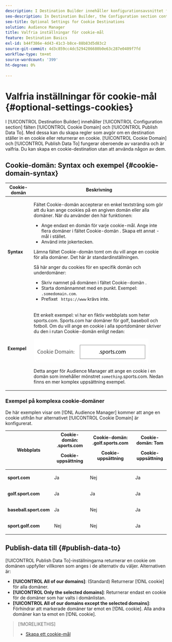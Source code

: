 ```yaml
---
description: I Destination Builder innehåller konfigurationsavsnittet fälten Cookie-domän och Publish Data To. Med dessa kan du skapa regler som avgör om en destination ställer in en cookie eller returnerar en cookie. Cookie Domain och Publish Data Att arbeta oberoende av varandra och är valfritt. Du kan skapa en cookie-destination utan att använda någon av dem.
seo-description: In Destination Builder, the Configuration section contains the Cookie Domain and Publish Data To fields. These let you create rules to determine if a destination sets a cookie or returns a cookie. Cookie Domain and Publish Data To work independently of each other and are optional. You can create a cookie destination without using either of them.
seo-title: Optional Settings for Cookie Destinations
solution: Audience Manager
title: Valfria inställningar för cookie-mål
feature: Destination Basics
exl-id: b44f386e-4d43-41c3-b8ce-88b83d5d83c2
source-git-commit: 4d3c859cc4dc5294286680b0e63c287e0409f7fd
workflow-type: tm+mt
source-wordcount: '399'
ht-degree: 0%

---
```


# Valfria inställningar för cookie-mål {#optional-settings-cookies}

I [!UICONTROL Destination Builder] innehåller [!UICONTROL Configuration section] fälten [!UICONTROL Cookie Domain] och [!UICONTROL Publish Data To]. Med dessa kan du skapa regler som avgör om en destination ställer in en cookie eller returnerar en cookie. [!UICONTROL Cookie Domain] och [!UICONTROL Publish Data To] fungerar oberoende av varandra och är valfria. Du kan skapa en cookie-destination utan att använda någon av dem.

## Cookie-domän: Syntax och exempel {#cookie-domain-syntax}

<!-- cookie-destination-options.xml -->

<table id="table_4F4F7562AFEE49F8917AAE5712B5CCE4"> 
 <thead> 
  <tr> 
   <th colname="col1" class="entry"> Cookie-domän </th> 
   <th colname="col2" class="entry"> Beskrivning </th> 
  </tr>
 </thead>
 <tbody> 
  <tr> 
   <td colname="col1"> <p><b>Syntax</b> </p> </td> 
   <td colname="col2"> <p>Fältet <span class="wintitle"> Cookie-domän </span> accepterar en enkel textsträng som gör att du kan ange cookies på en angiven domän eller alla domäner. När du använder den här funktionen: </p> <p> 
     <ul id="ul_473CB59F2C0C4B358201BE5C8B27D73D"> 
      <li id="li_4E7F4691C1B54415963F7D5AA1558C9A">Ange endast en domän för varje cookie-mål. Ange inte flera domäner i fältet <span class="wintitle"> Cookie-domän </span>. Skapa ett annat <span class="wintitle">-mål </span> i stället. </li> 
      <li id="li_AEBF5C5F3C264C5EA4A2A6063C3F377D">Använd inte jokertecken. </li> 
     </ul> </p> <p> Lämna fältet <span class="wintitle"> Cookie-domän </span> tomt om du vill ange en cookie för alla domäner. Det här är standardinställningen. </p> <p>Så här anger du cookies för en specifik domän och underdomäner: </p> <p> 
     <ul id="ul_F25BC0D8C40641A2A5CA338E5C258435"> 
      <li id="li_E236D8DEE4F24F9BBA36074F7049C12C">Skriv namnet på domänen i fältet <span class="wintitle"> Cookie-domän </span>. </li> 
      <li id="li_0471C198EE344DE5963A3C2F70B9E78B">Starta domännamnet med en punkt. Exempel: <code> .somedomain.com</code>. </li> 
      <li id="li_73D06F2BEF45487280C2245E1F6B8ED0">Prefixet <code> https://www</code> krävs inte. </li> 
     </ul> </p> </td> 
  </tr> 
  <tr> 
   <td colname="col1"> <p><b>Exempel</b> </p> </td> 
   <td colname="col2"> <p>Ett enkelt exempel: vi har en fiktiv webbplats som heter sports.com. Sports.com har domäner för golf, baseboll och fotboll. Om du vill ange en cookie i alla sportdomäner skriver du den i rutan <span class="wintitle"> Cookie-domän </span> enligt nedan: </p> <p> <img src="assets/sports-domain.png" id="image_8883477BB3B543648C97A441AD34C6DE" /> </p> <p>Detta anger för <span class="keyword"> Audience Manager</span> att ange en cookie i en domän som innehåller mönstret <code><i>something</i></code>.sports.com. Nedan finns en mer komplex uppsättning exempel. </p> </td> 
  </tr> 
 </tbody> 
</table>

### Exempel på komplexa cookie-domäner

De här exemplen visar om [!DNL Audience Manager] kommer att ange en cookie utifrån hur alternativet [!UICONTROL Cookie Domain] är konfigurerat.

<table id="table_3A7B9479CDA6493FA8104D8D9841E914"> 
 <thead> 
  <tr> 
   <th colname="col1" class="entry"> Webbplats </th> 
   <th colname="col2" class="entry">Cookie-domän: .sports.com <p>Cookie-uppsättning </p> </th> 
   <th colname="col3" class="entry">Cookie-domän: .golf.sports.com <p>Cookie-uppsättning </p> </th> 
   <th colname="col4" class="entry">Cookie-domän: Tom <p>Cookie-uppsättning </p> </th> 
  </tr> 
 </thead>
 <tbody> 
  <tr> 
   <td colname="col1"> <p> <b>sport.com</b> </p> </td> 
   <td colname="col2"> Ja </td> 
   <td colname="col3"> Nej </td> 
   <td colname="col4"> Ja </td> 
  </tr> 
  <tr> 
   <td colname="col1"> <p> <b>golf.sport.com</b> </p> </td> 
   <td colname="col2"> Ja </td> 
   <td colname="col3"> Ja </td> 
   <td colname="col4"> Ja </td> 
  </tr> 
  <tr> 
   <td colname="col1"> <p> <b>baseball.sport.com</b> </p> </td> 
   <td colname="col2"> Ja </td> 
   <td colname="col3"> Nej </td> 
   <td colname="col4"> Ja </td> 
  </tr> 
  <tr> 
   <td colname="col1"> <p> <b>sport.golf.com</b> </p> </td> 
   <td colname="col2"> Nej </td> 
   <td colname="col3"> Nej </td> 
   <td colname="col4"> Ja </td> 
  </tr> 
 </tbody> 
</table>

## Publish-data till {#publish-data-to}

[!UICONTROL Publish Data To]-inställningarna returnerar en cookie om domänen uppfyller villkoren som anges i de alternativ du väljer. Alternativen är:

* **[!UICONTROL All of our domains]**: (Standard) Returnerar [!DNL cookie] för alla domäner.
* **[!UICONTROL Only the selected domains]**: Returnerar endast en cookie för de domäner som har valts i domänlistan.
* **[!UICONTROL All of our domains except the selected domains]**: Förhindrar att markerade domäner tar emot en [!DNL cookie]. Alla andra domäner kan ta emot en [!DNL cookie].

>[!MORELIKETHIS]
>
>* [Skapa ett cookie-mål](../../features/destinations/create-cookie-destination.md)
